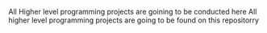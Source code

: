 All Higher level programming projects are goining to be conducted here
All higher level programming projects are going to be found on this repositorry
